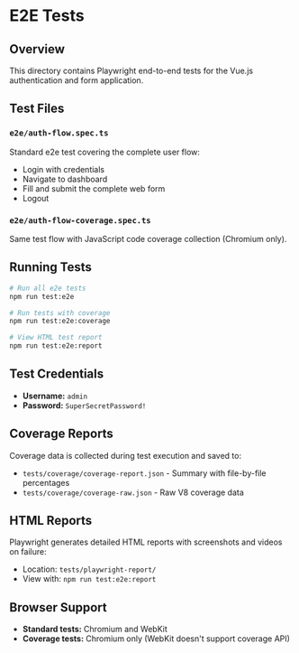# E2E Tests

## Overview

This directory contains Playwright end-to-end tests for the Vue.js authentication and form application.

## Test Files

### `e2e/auth-flow.spec.ts`

Standard e2e test covering the complete user flow:

- Login with credentials
- Navigate to dashboard
- Fill and submit the complete web form
- Logout

### `e2e/auth-flow-coverage.spec.ts`

Same test flow with JavaScript code coverage collection (Chromium only).

## Running Tests

```bash
# Run all e2e tests
npm run test:e2e

# Run tests with coverage
npm run test:e2e:coverage

# View HTML test report
npm run test:e2e:report
```

## Test Credentials

- **Username:** `admin`
- **Password:** `SuperSecretPassword!`

## Coverage Reports

Coverage data is collected during test execution and saved to:

- `tests/coverage/coverage-report.json` - Summary with file-by-file percentages
- `tests/coverage/coverage-raw.json` - Raw V8 coverage data

## HTML Reports

Playwright generates detailed HTML reports with screenshots and videos on failure:

- Location: `tests/playwright-report/`
- View with: `npm run test:e2e:report`

## Browser Support

- **Standard tests:** Chromium and WebKit
- **Coverage tests:** Chromium only (WebKit doesn't support coverage API)
